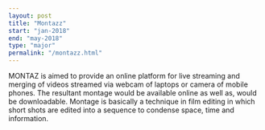 ```yaml
---
layout: post
title: "Montazz"
start: "jan-2018"
end: "may-2018"
type: "major"
permalink: "/montazz.html"
---
```


MONTAZ is aimed to provide an online platform for live streaming and merging of videos streamed via webcam of laptops or camera of mobile phones. The resultant montage would be available online as well as, would be downloadable. Montage is basically a technique in film editing in which short shots are edited into a sequence to condense space, time and information.
